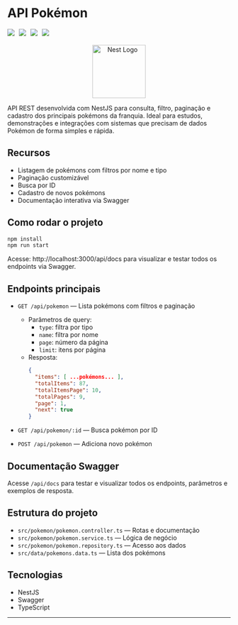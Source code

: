 # API Pokémon
<div style="display: flex; flex-direction: row; gap: 10px; align-items: center; margin-bottom: 20px;">
  <img src="https://img.shields.io/badge/Netlify-00C7B7?style=for-the-badge&logo=netlify&logoColor=white">
  <img src="https://img.shields.io/badge/TypeScript-3178C6?style=for-the-badge&logo=typescript&logoColor=white">
  <img src="https://img.shields.io/badge/JavaScript-F7DF1E?style=for-the-badge&logo=javascript&logoColor=black">
  <img src="https://img.shields.io/badge/Serverless-FD5750?style=for-the-badge&logo=serverless&logoColor=white">
</div>

<p align="center">
  <a href="http://nestjs.com/" target="blank"><img src="https://nestjs.com/img/logo-small.svg" width="120" alt="Nest Logo" /></a>
</p>

API REST desenvolvida com NestJS para consulta, filtro, paginação e cadastro dos principais pokémons da franquia. Ideal para estudos, demonstrações e integrações com sistemas que precisam de dados Pokémon de forma simples e rápida.

## Recursos
- Listagem de pokémons com filtros por nome e tipo
- Paginação customizável
- Busca por ID
- Cadastro de novos pokémons
- Documentação interativa via Swagger

## Como rodar o projeto

```bash
npm install
npm run start
```
Acesse: http://localhost:3000/api/docs para visualizar e testar todos os endpoints via Swagger.

## Endpoints principais

- `GET /api/pokemon` — Lista pokémons com filtros e paginação
  - Parâmetros de query:
    - `type`: filtra por tipo
    - `name`: filtra por nome
    - `page`: número da página
    - `limit`: itens por página
  - Resposta:
    ```json
    {
      "items": [ ...pokémons... ],
      "totalItems": 87,
      "totalItemsPage": 10,
      "totalPages": 9,
      "page": 1,
      "next": true
    }
    ```

- `GET /api/pokemon/:id` — Busca pokémon por ID
- `POST /api/pokemon` — Adiciona novo pokémon

## Documentação Swagger

Acesse `/api/docs` para testar e visualizar todos os endpoints, parâmetros e exemplos de resposta.

## Estrutura do projeto

- `src/pokemon/pokemon.controller.ts` — Rotas e documentação
- `src/pokemon/pokemon.service.ts` — Lógica de negócio
- `src/pokemon/pokemon.repository.ts` — Acesso aos dados
- `src/data/pokemons.data.ts` — Lista dos pokémons

## Tecnologias
- NestJS
- Swagger
- TypeScript

---
